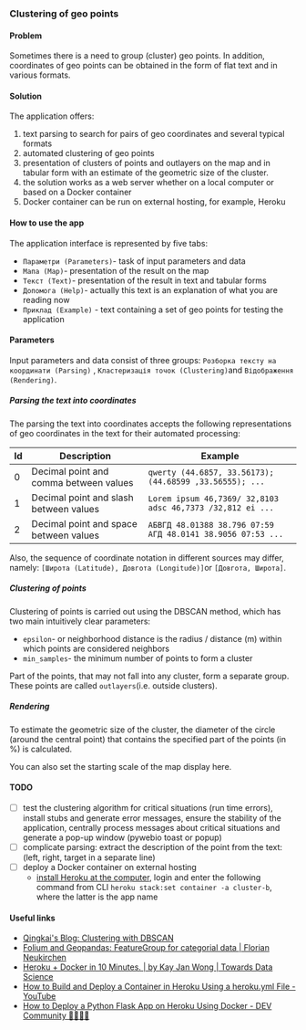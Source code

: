 ### Clustering of geo points

#### Problem

Sometimes there is a need to group (cluster) geo points. In addition, coordinates of geo points can be obtained in the form of flat text and in various formats.

#### Solution

The application offers:

1. text parsing to search for pairs of geo coordinates and several typical formats
2. automated clustering of geo points
3. presentation of clusters of points and outlayers on the map and in tabular form with an estimate of the geometric size of the cluster.
4. the solution works as a web server whether on a local computer or based on a Docker container
5. Docker container can be run on external hosting, for example, Heroku

#### How to use the app

The application interface is represented by five tabs:

- `Параметри (Parameters)`- task of input parameters and data
- `Мапа (Map)`- presentation of the result on the map
- `Текст (Text)`- presentation of the result in text and tabular forms
- `Допомога (Help)`- actually this text is an explanation of what you are reading now
- `Приклад (Example)` - text containing a set of geo points for testing the application

#### Parameters

Input parameters and data consist of three groups: `Розборка тексту на координати (Parsing)` , `Кластеризація точок (Clustering)`and `Відображення (Rendering)`.

##### Parsing the text into coordinates

The parsing the text into coordinates accepts the following representations of geo coordinates in the text for their automated processing:

| Id   | Description                            | Example                                                     |
| ---- | -------------------------------------- | ----------------------------------------------------------- |
| 0    | Decimal point and comma between values | `qwerty (44.6857, 33.56173); (44.68599 ,33.56555); ...`     |
| 1    | Decimal point and slash between values | `Lorem ipsum 46,7369/ 32,8103 adsc 46,7373 /32,812 ei ...`  |
| 2    | Decimal point and space between values | `АБВГД 48.01388 38.796 07:59 АГД 48.0141 38.9056 07:53 ...` |

Also, the sequence of coordinate notation in different sources may differ, namely: `[Широта (Latitude), Довгота (Longitude)]`or `[Довгота, Широта]`.

##### Clustering of points

Clustering of points is carried out using the DBSCAN method, which has two main intuitively clear parameters:

- `epsilon`- or neighborhood distance is the radius / distance (m) within which points are considered neighbors
- `min_samples`- the minimum number of points to form a cluster

Part of the points, that may not fall into any cluster, form a separate group. These points are called `outlayers`(i.e. outside clusters).

##### Rendering

To estimate the geometric size of the cluster, the diameter of the circle (around the central point) that contains the specified part of the points (in %) is calculated.

You can also set the starting scale of the map display here.

#### TODO

- [ ] test the clustering algorithm for critical situations (run time errors), install stubs and generate error messages, ensure the stability of the application, centrally process messages about critical situations and generate a pop-up window (pywebio toast or popup)
- [ ] complicate parsing: extract the description of the point from the text: (left, right, target in a separate line)
- [ ] deploy a Docker container on external hosting
  - [install Heroku at the computer](https://devcenter.heroku.com/articles/heroku-cli#install-the-heroku-cli), login and enter the following command from CLI `heroku stack:set container -a cluster-b`, where the latter is the app name


#### Useful links

- [Qingkai's Blog: Clustering with DBSCAN](http://qingkaikong.blogspot.com/2016/08/clustering-with-dbscan.html)
- [Folium and Geopandas: FeatureGroup for categorial data | Florian Neukirchen](https://www.riannek.de/2022/folium-featuregroup-categorial-data/)
- [Heroku + Docker in 10 Minutes. | by Kay Jan Wong | Towards Data Science](https://towardsdatascience.com/heroku-docker-in-10-minutes-f4329c4fd72f)
- [How to Build and Deploy a Container in Heroku Using a heroku.yml File - YouTube](https://www.youtube.com/watch?v=Z9SJTEC0wEs)
- [How to Deploy a Python Flask App on Heroku Using Docker - DEV Community 👩‍💻👨‍💻](https://dev.to/ejach/how-to-deploy-a-python-flask-app-on-heroku-using-docker-mpc)